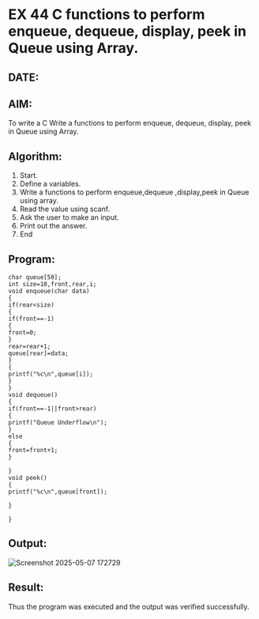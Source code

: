 
# EX 44 C functions to perform enqueue, dequeue, display, peek in Queue using Array.
## DATE: 
## AIM:
To write a C Write a functions to perform enqueue, dequeue, display, peek in Queue using Array.

## Algorithm:
1. Start. 
2. Define a variables. 
3. Write a functions to perform enqueue,dequeue ,display,peek in Queue using array. 
4. Read the value using scanf. 
5. Ask the user to make an input. 
6. Print out the answer. 
7. End   

## Program:
```
char queue[50]; 
int size=10,front,rear,i; 
void enqueue(char data) 
{ 
if(rear<size) 
{ 
if(front==-1) 
{ 
front=0; 
} 
rear=rear+1; 
queue[rear]=data; 
} 
{ 
printf("%c\n",queue[i]); 
} 
} 
void dequeue() 
{  
if(front==-1||front>rear) 
{ 
printf("Queue Underflow\n"); 
} 
else 
{ 
front=front+1; 
} 
 
} 
void peek() 
{ 
printf("%c\n",queue[front]); 
 
} 
 
}
```

## Output:
![Screenshot 2025-05-07 172729](https://github.com/user-attachments/assets/9f1db8d5-d349-4ef5-b5b7-c9104e178aae)



## Result:
Thus the program was executed and the output was verified successfully.
